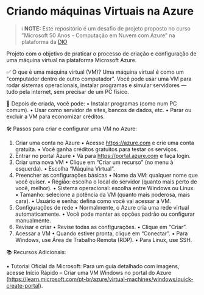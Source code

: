 # Criando máquinas Virtuais na Azure

 > ℹ️ **NOTE:**  Este repositório é um desafio de projeto proposto no curso "Microsoft 50 Anos - Computação em Nuvem com Azure" na plataforma da [DIO](https://dio.me)

Projeto com o objetivo de praticar o processo de criação e configuração de uma máquina virtual na plataforma Microsoft Azure.


✅ O que é uma máquina virtual (VM)?
Uma máquina virtual é como um "computador dentro de outro computador".
Você pode usar uma VM para rodar sistemas operacionais, instalar programas e simular servidores — tudo pela internet, sem precisar de um PC físico.

🧩 Depois de criada, você pode:
•	Instalar programas (como num PC comum).
•	Usar como servidor de sites, bancos de dados, etc.
•	Parar ou excluir a VM para economizar créditos.

🛠 Passos para criar e configurar uma VM no Azure:
1. Criar uma conta no Azure
•	Acesse https://azure.com e crie uma conta gratuita.
•	Você ganha créditos gratuitos para testar os serviços.
2. Entrar no portal Azure
•	Vá para https://portal.azure.com e faça login.
3. Criar uma nova VM
•	Clique em “Criar um recurso” (no menu à esquerda).
•	Escolha “Máquina Virtual”.
4. Preencher as configurações básicas
•	Nome da VM: qualquer nome que você quiser.
•	Região: escolha o local do servidor (quanto mais perto de você, melhor).
•	Sistema operacional: escolha entre Windows ou Linux.
•	Tamanho: selecione a potência da VM (quanto mais poderosa, mais cara).
•	Usuário e senha: defina como você vai acessar a VM.
5. Configurações de rede
•	Normalmente, o Azure cria uma rede virtual automaticamente.
•	Você pode manter as opções padrão ou configurar manualmente.
6. Revisar e criar
•	Revise todas as configurações.
•	Clique em “Criar”.
7. Acessar a VM
•	Quando estiver pronta, clique em “Conectar”.
•	Para Windows, use Área de Trabalho Remota (RDP).
•	Para Linux, use SSH.

📚 Recursos Adicionais:

•	Tutorial Oficial da Microsoft: Para um guia detalhado com imagens, acesse Início Rápido – Criar uma VM Windows no portal do Azure
  (https://learn.microsoft.com/pt-br/azure/virtual-machines/windows/quick-create-portal).


